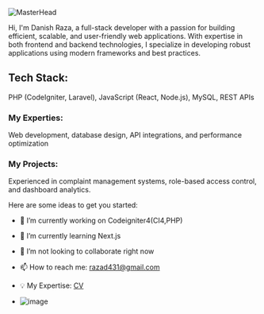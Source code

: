 ![MasterHead](https://repository-images.githubusercontent.com/588181932/e36ec678-7984-4cdd-8e4c-a3932772ff8e)

Hi, I'm Danish Raza, a full-stack developer with a passion for building efficient, scalable, 
and user-friendly web applications. With expertise in both frontend and backend technologies, 
I specialize in developing robust applications using modern frameworks and best practices.

## Tech Stack: 
PHP (CodeIgniter, Laravel), JavaScript (React, Node.js), MySQL, REST APIs

### My Experties:
Web development, database design, API integrations, and performance optimization

### My Projects:
Experienced in complaint management systems, role-based access control, and dashboard analytics.

Here are some ideas to get you started:

- 🔭 I’m currently working on Codeigniter4(CI4,PHP)
- 🌱 I’m currently learning  Next.js
- 👯 I’m not looking to collaborate right now
- 📫 How to reach me: razad431@gmail.com
- 💡 My Expertise: [CV](https://github.com/user-attachments/files/18977079/Danish.raza_Developer.pdf)

-  ![image](https://github.com/user-attachments/assets/01e462ae-dd33-4fbf-b0f6-ba6fa60d58c4)

